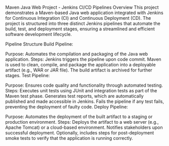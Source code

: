 Maven Java Web Project - Jenkins CI/CD Pipelines
Overview
This project demonstrates a Maven-based Java web application integrated with Jenkins for Continuous Integration (CI) and Continuous Deployment (CD). The project is structured into three distinct Jenkins pipelines that automate the build, test, and deployment stages, ensuring a streamlined and efficient software development lifecycle.

Pipeline Structure
Build Pipeline:

Purpose: Automates the compilation and packaging of the Java web application.
Steps:
Jenkins triggers the pipeline upon code commit.
Maven is used to clean, compile, and package the application into a deployable artifact (e.g., WAR or JAR file).
The build artifact is archived for further stages.
Test Pipeline:

Purpose: Ensures code quality and functionality through automated testing.
Steps:
Executes unit tests using JUnit and integration tests as part of the Maven test phase.
Generates test reports, which are automatically published and made accessible in Jenkins.
Fails the pipeline if any test fails, preventing the deployment of faulty code.
Deploy Pipeline:

Purpose: Automates the deployment of the built artifact to a staging or production environment.
Steps:
Deploys the artifact to a web server (e.g., Apache Tomcat) or a cloud-based environment.
Notifies stakeholders upon successful deployment.
Optionally, includes steps for post-deployment smoke tests to verify that the application is running correctly.
